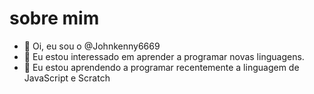 # sobre mim
- 👋 Oi, eu sou o @Johnkenny6669
- 👀 Eu estou interessado em aprender a programar novas linguagens.
- 🌱 Eu estou aprendendo a programar recentemente a linguagem de JavaScript e Scratch
